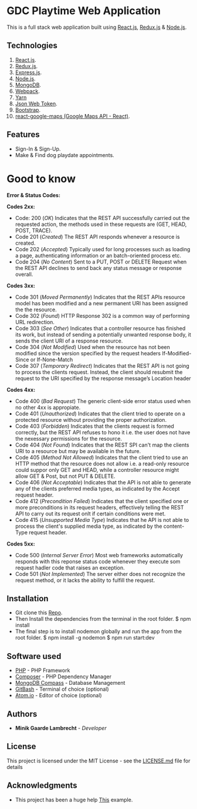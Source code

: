 # **GDC Playtime Web Application**

This is a full stack web application built using [React.js](https://reactjs.org/), [Redux.js](https://redux.js.org/) & [Node.js](https://nodejs.org/en/).

## **Technologies**

1.  [React.js](https://reactjs.org).
2.  [Redux.js](https://redux.js.org).
3.  [Express.js](https://expressjs.com).
4.  [Node.js](https://nodejs.org/en/).
5.  [MongoDB](https://www.mongodb.com).
6.  [Webpack](https://webpack.js.org).
7.  [Yarn](https://yarnpkg.com/en/)
8.  [Json Web Token](https://jwt.io).
9.  [Bootstrap](https://getbootstrap.com).
10. [react-google-maps (Google Maps API - React)](https://github.com/tomchentw/react-google-maps).

## **Features**

-   Sign-In & Sign-Up.
-   Make & Find dog playdate appointments.

# **Good to know**

**Error & Status Codes:**

**Codes 2xx:**

-   Code: 200 (_OK_)
        Indicates that the REST API successfully carried out the requested action, the methods used in these requests are (GET, HEAD, POST, TRACE).
-   Code 201 (_Created_)
        The REST API responds whenever a resource is created.
-   Code 202 (_Accepted_)
        Typically used for long processes such as loading a page, authenticating information or an batch-oriented process etc.
-   Code 204 (_No Content_)
        Sent to a PUT, POST or DELETE Request when the REST API declines to send back any status message or response overall.

**Codes 3xx:**

-   Code 301 (_Moved Permanently_)
        Indicates that the REST APIs resource model has been modified and a new permanent URI has been assigned the the resource.
-   Code 302 (_Found_)
        HTTP Response 302 is a common way of performing URL redirection.
-   Code 303 (_See Other_)
        Indicates that a controller resource has finished its work, but instead of sending a potentially unwanted response body, it sends the client URI of a response resource.
-   Code 304 (_Not Modified_)
        Used when the resource has not been modified since the version specified by the request headers If-Modified-Since or If-None-Match
-   Code 307 (_Temporary Redirect_)
        Indicates that the REST API is not going to process the clients request. Instead, the client should resubmit the request to the URI specified by the response message’s Location header

**Codes 4xx:**

-   Code 400 (_Bad Request_)
        The generic client-side error status used when no other 4xx is appropiate.
-   Code 401 (_Unauthorized_)
        Indicates that the client tried to operate on a protected resource without providing the proper authorization.
-   Code 403 (_Forbidden_)
        Indicates that the clients request is formed correctly, but the REST API refuses to hono it i.e. the user does not have the nexessary permissions for the resource.
-   Code 404 (_Not Found_)
        Indicates that the REST SPI can't map the clients URI to a resource but may be available in the future.
-   Code 405 (_Method Not Allowed_)
        Indicates that the client tried to use an HTTP method that the resource does not allow i.e. a read-only resource could suppor only GET and HEAD, while a controller resource might allow GET & Post, but not PUT & DELETE.
-   Code 406 (_Not Acceptable_)
        Indicates that the API is not able to generate any of the clients preferred media types, as indicated by the Accept request header.
-   Code 412 (_Precondition Failed_)
        Indicates that the client specified one or more preconditions in its request headers, effectively telling the REST API to carry out its request onlt if certain conditions were met.
-   Code 415 (_Unsupported Media Type_)
        Indicates that he API is not able to process the client's supplied media type, as indicated by the content-Type request header.

**Codes 5xx:**

-   Code 500 (_Internal Server Error_)
        Most web frameworks automatically responds with this reponse status code whenever they execute som request hadler code that raises an exception.
-   Code 501 (_Not Implemented_)
        The server either does not recognize the request method, or it lacks the ability to fulfill the request.

## **Installation**

-   Git clone this [Repo](https://github.com/MinikLambrecht/Gui-Project).
-   Then Install the dependencies from the terminal in   the root folder.
        $ npm install
-   The final step is to install nodemon globally and    run the app from the root folder.
        $ npm install -g nodemon
        $ npm run start:dev

## Software used

-   [PHP](http://php.net/downloads.php) - PHP Framework
-   [Composer](https://getcomposer.org/download/) - PHP Dependency Manager
-   [MongoDB Compass](https://www.mongodb.com/products/compass) - Database Management
-   [GitBash](https://git-scm.com/downloads) - Terminal of choice (optional)
-   [Atom.io](https://atom.io/) - Editor of choice (optional)

## Authors

-   **Minik Gaarde Lambrecht** - _Developer_

## License

This project is licensed under the MIT License - see the [LICENSE.md](LICENSE.md) file for details

## Acknowledgments

-   This project has been a huge help [This](https://appdividend.com/2018/07/18/react-redux-node-mongodb-jwt-authentication/) example.
